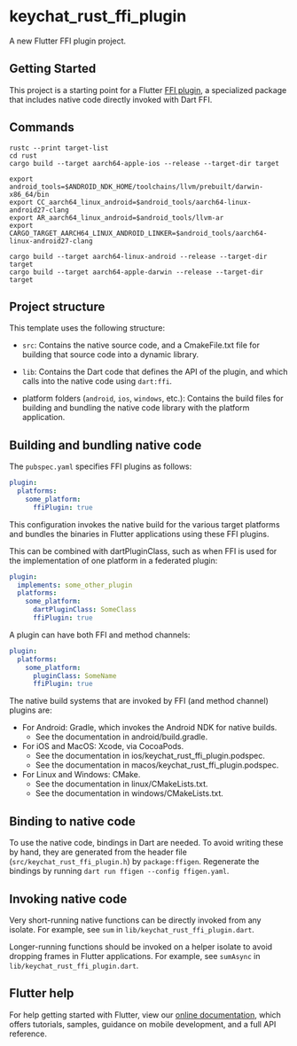 # keychat_rust_ffi_plugin

A new Flutter FFI plugin project.

## Getting Started

This project is a starting point for a Flutter
[FFI plugin](https://docs.flutter.dev/development/platform-integration/c-interop),
a specialized package that includes native code directly invoked with Dart FFI.

## Commands
```
rustc --print target-list
cd rust
cargo build --target aarch64-apple-ios --release --target-dir target

export android_tools=$ANDROID_NDK_HOME/toolchains/llvm/prebuilt/darwin-x86_64/bin
export CC_aarch64_linux_android=$android_tools/aarch64-linux-android27-clang                           
export AR_aarch64_linux_android=$android_tools/llvm-ar
export CARGO_TARGET_AARCH64_LINUX_ANDROID_LINKER=$android_tools/aarch64-linux-android27-clang

cargo build --target aarch64-linux-android --release --target-dir target 
cargo build --target aarch64-apple-darwin --release --target-dir target 
```

## Project structure

This template uses the following structure:

- `src`: Contains the native source code, and a CmakeFile.txt file for building
  that source code into a dynamic library.

- `lib`: Contains the Dart code that defines the API of the plugin, and which
  calls into the native code using `dart:ffi`.

- platform folders (`android`, `ios`, `windows`, etc.): Contains the build files
  for building and bundling the native code library with the platform application.

## Building and bundling native code

The `pubspec.yaml` specifies FFI plugins as follows:

```yaml
plugin:
  platforms:
    some_platform:
      ffiPlugin: true
```

This configuration invokes the native build for the various target platforms
and bundles the binaries in Flutter applications using these FFI plugins.

This can be combined with dartPluginClass, such as when FFI is used for the
implementation of one platform in a federated plugin:

```yaml
plugin:
  implements: some_other_plugin
  platforms:
    some_platform:
      dartPluginClass: SomeClass
      ffiPlugin: true
```

A plugin can have both FFI and method channels:

```yaml
plugin:
  platforms:
    some_platform:
      pluginClass: SomeName
      ffiPlugin: true
```

The native build systems that are invoked by FFI (and method channel) plugins are:

- For Android: Gradle, which invokes the Android NDK for native builds.
  - See the documentation in android/build.gradle.
- For iOS and MacOS: Xcode, via CocoaPods.
  - See the documentation in ios/keychat_rust_ffi_plugin.podspec.
  - See the documentation in macos/keychat_rust_ffi_plugin.podspec.
- For Linux and Windows: CMake.
  - See the documentation in linux/CMakeLists.txt.
  - See the documentation in windows/CMakeLists.txt.

## Binding to native code

To use the native code, bindings in Dart are needed.
To avoid writing these by hand, they are generated from the header file
(`src/keychat_rust_ffi_plugin.h`) by `package:ffigen`.
Regenerate the bindings by running `dart run ffigen --config ffigen.yaml`.

## Invoking native code

Very short-running native functions can be directly invoked from any isolate.
For example, see `sum` in `lib/keychat_rust_ffi_plugin.dart`.

Longer-running functions should be invoked on a helper isolate to avoid
dropping frames in Flutter applications.
For example, see `sumAsync` in `lib/keychat_rust_ffi_plugin.dart`.

## Flutter help

For help getting started with Flutter, view our
[online documentation](https://flutter.dev/docs), which offers tutorials,
samples, guidance on mobile development, and a full API reference.
